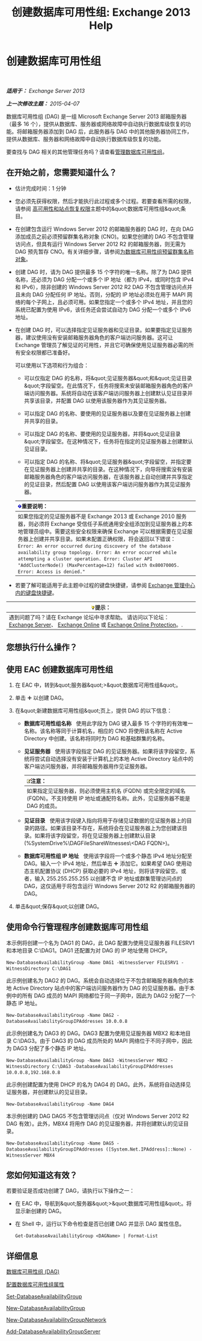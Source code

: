 ﻿---
title: '创建数据库可用性组: Exchange 2013 Help'
TOCTitle: 创建数据库可用性组
ms:assetid: d6b98299-e203-488b-af73-50753fe152c8
ms:mtpsurl: https://technet.microsoft.com/zh-cn/library/Dd351172(v=EXCHG.150)
ms:contentKeyID: 50491639
ms.date: 05/21/2018
mtps_version: v=EXCHG.150
ms.translationtype: MT
---

# 创建数据库可用性组

 

_**适用于：** Exchange Server 2013_

_**上一次修改主题：** 2015-04-07_

数据库可用性组 (DAG) 是一组 Microsoft Exchange Server 2013 邮箱服务器（最多 16 个），提供从数据库、服务器或网络故障中自动执行数据库级恢复的功能。将邮箱服务器添加到 DAG 后，此服务器与 DAG 中的其他服务器协同工作，提供从数据库、服务器和网络故障中自动执行数据库级恢复的功能。

要查找与 DAG 相关的其他管理任务吗？请查看[管理数据库可用性组](managing-database-availability-groups-exchange-2013-help.md)。

## 在开始之前，您需要知道什么？

  - 估计完成时间：1 分钟

  - 您必须先获得权限，然后才能执行此过程或多个过程。若要查看所需的权限，请参阅 [高可用性和站点恢复权限](high-availability-and-site-resilience-permissions-exchange-2013-help.md)主题中的\&quot;数据库可用性组\&quot;条目。

  - 在创建包含运行 Windows Server 2012 的邮箱服务器的 DAG 时，在向 DAG 添加成员之前必须预留群集名称对象 (CNO)。如果您创建的 DAG 不包含管理访问点，但具有运行 Windows Server 2012 R2 的邮箱服务器，则无需为 DAG 预先暂存 CNO。有关详细步骤，请参阅[为数据库可用性组预留群集名称对象](pre-stage-the-cluster-name-object-for-a-database-availability-group-exchange-2013-help.md)。

  - 创建 DAG 时，请为 DAG 提供最多 15 个字符的唯一名称。除了为 DAG 提供名称，还必须为 DAG 分配一个或多个 IP 地址（都为 IPv4，或同时包含 IPv4 和 IPv6），除非创建的 Windows Server 2012 R2 DAG 不包含管理访问点并且未向 DAG 分配任何 IP 地址。否则，分配的 IP 地址必须处在用于 MAPI 网络的每个子网上，且必须可用。如果您指定一个或多个 IPv4 地址，并且您的系统已配置为使用 IPv6，该任务还会尝试自动为 DAG 分配一个或多个 IPv6 地址。

  - 在创建 DAG 时，可以选择指定见证服务器和见证目录。如果要指定见证服务器，建议使用没有安装邮箱服务器角色的客户端访问服务器。这可让 Exchange 管理员了解见证的可用性，并且它可确保使用见证服务器必需的所有安全权限都已准备好。
    
    可以使用以下选项和行为组合：
    
      - 可以仅指定 DAG 的名称，将\&quot;见证服务器\&quot;和\&quot;见证目录\&quot;字段留空。在此情况下，任务将搜索未安装邮箱服务器角色的客户端访问服务器。系统将自动在该客户端访问服务器上创建默认见证目录并共享该目录，并配置 DAG 以使用该服务器作为其见证服务器。
    
      - 可以指定 DAG 的名称、要使用的见证服务器以及要在见证服务器上创建并共享的目录。
    
      - 可以指定 DAG 的名称、要使用的见证服务器，并将\&quot;见证目录\&quot;字段留空。在这种情况下，任务将在指定的见证服务器上创建默认见证目录。
    
      - 可以指定 DAG 的名称、将\&quot;见证服务器\&quot;字段留空，并指定要在见证服务器上创建并共享的目录。在这种情况下，向导将搜索没有安装邮箱服务器角色的客户端访问服务器，在该服务器上自动创建并共享指定的见证目录，然后配置 DAG 以使用该客户端访问服务器作为其见证服务器。
    
    <table>
    <thead>
    <tr class="header">
    <th><img src="images/Bb124558.important(EXCHG.150).gif" title="重要说明" alt="重要说明" />重要说明：</th>
    </tr>
    </thead>
    <tbody>
    <tr class="odd">
    <td>如果您指定的见证服务器不是 Exchange 2013 或 Exchange 2010 服务器，则必须将 Exchange 受信任子系统通用安全组添加到见证服务器上的本地管理员组中。需要这些安全权限来确保 Exchange 可以根据需要在见证服务器上创建并共享目录。如果未配置正确权限，将会返回以下错误：<br />
    <code>Error: An error occurred during discovery of the database availability group topology. Error: An error occurred while attempting a cluster operation. Error: Cluster API &quot;AddClusterNode() (MaxPercentage=12) failed with 0x80070005. Error: Access is denied.&quot;</code></td>
    </tr>
    </tbody>
    </table>


  - 若要了解可能适用于此主题中过程的键盘快捷键，请参阅 [Exchange 管理中心内的键盘快捷键](keyboard-shortcuts-in-the-exchange-admin-center-exchange-online-protection-help.md)。

<table>
<thead>
<tr class="header">
<th><img src="images/Bb124558.tip(EXCHG.150).gif" title="提示" alt="提示" />提示：</th>
</tr>
</thead>
<tbody>
<tr class="odd">
<td>遇到问题了吗？请在 Exchange 论坛中寻求帮助。 请访问以下论坛：<a href="https://go.microsoft.com/fwlink/p/?linkid=60612">Exchange Server</a>、 <a href="https://go.microsoft.com/fwlink/p/?linkid=267542">Exchange Online</a> 或 <a href="https://go.microsoft.com/fwlink/p/?linkid=285351">Exchange Online Protection</a>。.</td>
</tr>
</tbody>
</table>


## 您想执行什么操作？

## 使用 EAC 创建数据库可用性组

1.  在 EAC 中，转到\&quot;服务器\&quot;\>\&quot;数据库可用性组\&quot;。

2.  单击 ![添加图标](images/JJ218640.c1e75329-d6d7-4073-a27d-498590bbb558(EXCHG.150).gif "添加图标") 以创建 DAG。

3.  在\&quot;新建数据库可用性组\&quot;页上，提供 DAG 的以下信息：
    
      - **数据库可用性组名称**   使用此字段为 DAG 键入最多 15 个字符的有效唯一名称。该名称等同于计算机名，相应的 CNO 将使用该名称在 Active Directory 中创建。该名称将同时为 DAG 和基础群集的名称。
    
      - **见证服务器**   使用该字段指定 DAG 的见证服务器。如果将该字段留空，系统将尝试自动选择没有安装于计算机上的本地 Active Directory 站点中的客户端访问服务器，并将邮箱服务器用作见证服务器。
        
        <table>
        <thead>
        <tr class="header">
        <th><img src="images/Bb124558.note(EXCHG.150).gif" title="注意" alt="注意" />注意：</th>
        </tr>
        </thead>
        <tbody>
        <tr class="odd">
        <td>如果指定见证服务器，则必须使用主机名 (FQDN) 或完全限定的域名 (FQDN)。不支持使用 IP 地址或通配符名称。此外，见证服务器不能是 DAG 的成员。</td>
        </tr>
        </tbody>
        </table>
    
      - **见证目录**   使用该字段键入指向将用于存储见证数据的见证服务器上的目录的路径。如果该目录不存在，系统将会在见证服务器上为您创建该目录。如果将该字段留空，将在见证服务器上创建默认目录 (%SystemDrive%\\DAGFileShareWitnesses\\\<DAG FQDN\>)。
    
      - **数据库可用性组 IP 地址**   使用该字段将一个或多个静态 IPv4 地址分配至 DAG。输入一个 IPv4 地址，然后单击 ![添加图标](images/JJ218640.c1e75329-d6d7-4073-a27d-498590bbb558(EXCHG.150).gif "添加图标") 添加它。如果希望 DAG 使用动态主机配置协议 (DHCP) 获取必要的 IPv4 地址，则将该字段留空。或者，输入 255.255.255.255 以创建不含 IP 地址或群集管理访问点的 DAG，这仅适用于将包含运行 Windows Server 2012 R2 的邮箱服务器的 DAG。

4.  单击\&quot;保存\&quot;以创建 DAG。

## 使用命令行管理程序创建数据库可用性组

本示例将创建一个名为 DAG1 的 DAG，此 DAG 配置为使用见证服务器 FILESRV1 和本地目录 C:\\DAG1。DAG1 还配置为对 DAG 的 IP 地址使用 DHCP。

    New-DatabaseAvailabilityGroup -Name DAG1 -WitnessServer FILESRV1 -WitnessDirectory C:\DAG1

此示例创建名为 DAG2 的 DAG。系统会自动选择位于不包含邮箱服务器角色的本地 Active Directory 站点中的客户端访问服务器作为 DAG 的见证服务器。由于本例中的所有 DAG 成员的 MAPI 网络都位于同一子网中，因此为 DAG2 分配了一个静态 IP 地址。

    New-DatabaseAvailabilityGroup -Name DAG2 -DatabaseAvailabilityGroupIPAddresses 10.0.0.8

此示例创建名为 DAG3 的 DAG。DAG3 配置为使用见证服务器 MBX2 和本地目录 C:\\DAG3。由于 DAG3 的 DAG 成员所处的 MAPI 网络位于不同子网中，因此为 DAG3 分配了多个静态 IP 地址。

    New-DatabaseAvailabilityGroup -Name DAG3 -WitnessServer MBX2 -WitnessDirectory C:\DAG3 -DatabaseAvailabilityGroupIPAddresses 10.0.0.8,192.168.0.8

此示例创建配置为使用 DHCP 的名为 DAG4 的 DAG。此外，系统将自动选择见证服务器，并创建默认的见证目录。

    New-DatabaseAvailabilityGroup -Name DAG4

本示例创建的 DAG DAG5 不包含管理访问点（仅对 Windows Server 2012 R2 DAG 有效）。此外，MBX4 将用作 DAG 的见证服务器，并将创建默认的见证目录。

    New-DatabaseAvailabilityGroup -Name DAG5 -DatabaseAvailabilityGroupIPAddresses ([System.Net.IPAddress]::None) -WitnessServer MBX4

## 您如何知道这有效？

若要验证是否成功创建了 DAG，请执行以下操作之一：

  - 在 EAC 中，导航到\&quot;服务器\&quot;\>\&quot;数据库可用性组\&quot;。将显示新创建的 DAG。

  - 在 Shell 中，运行以下命令检查是否已创建 DAG 并显示 DAG 属性信息。
    
        Get-DatabaseAvailabilityGroup <DAGName> | Format-List

## 详细信息

[数据库可用性组 (DAG)](database-availability-groups-dags-exchange-2013-help.md)

[配置数据库可用性组属性](configure-database-availability-group-properties-exchange-2013-help.md)

[Set-DatabaseAvailabilityGroup](https://technet.microsoft.com/zh-cn/library/dd297934\(v=exchg.150\))

[New-DatabaseAvailabilityGroup](https://technet.microsoft.com/zh-cn/library/dd351107\(v=exchg.150\))

[New-DatabaseAvailabilityGroupNetwork](https://technet.microsoft.com/zh-cn/library/dd335225\(v=exchg.150\))

[Add-DatabaseAvailabilityGroupServer](https://technet.microsoft.com/zh-cn/library/dd298049\(v=exchg.150\))

